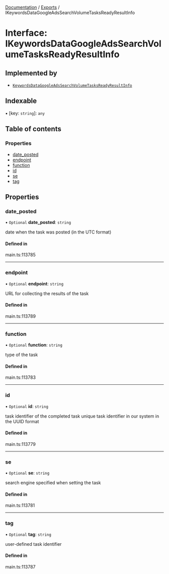 [Documentation](../README.md) / [Exports](../modules.md) / IKeywordsDataGoogleAdsSearchVolumeTasksReadyResultInfo

# Interface: IKeywordsDataGoogleAdsSearchVolumeTasksReadyResultInfo

## Implemented by

- [`KeywordsDataGoogleAdsSearchVolumeTasksReadyResultInfo`](../classes/KeywordsDataGoogleAdsSearchVolumeTasksReadyResultInfo.md)

## Indexable

▪ [key: `string`]: `any`

## Table of contents

### Properties

- [date\_posted](IKeywordsDataGoogleAdsSearchVolumeTasksReadyResultInfo.md#date_posted)
- [endpoint](IKeywordsDataGoogleAdsSearchVolumeTasksReadyResultInfo.md#endpoint)
- [function](IKeywordsDataGoogleAdsSearchVolumeTasksReadyResultInfo.md#function)
- [id](IKeywordsDataGoogleAdsSearchVolumeTasksReadyResultInfo.md#id)
- [se](IKeywordsDataGoogleAdsSearchVolumeTasksReadyResultInfo.md#se)
- [tag](IKeywordsDataGoogleAdsSearchVolumeTasksReadyResultInfo.md#tag)

## Properties

### date\_posted

• `Optional` **date\_posted**: `string`

date when the task was posted (in the UTC format)

#### Defined in

main.ts:113785

___

### endpoint

• `Optional` **endpoint**: `string`

URL for collecting the results of the task

#### Defined in

main.ts:113789

___

### function

• `Optional` **function**: `string`

type of the task

#### Defined in

main.ts:113783

___

### id

• `Optional` **id**: `string`

task identifier of the completed task
unique task identifier in our system in the UUID format

#### Defined in

main.ts:113779

___

### se

• `Optional` **se**: `string`

search engine specified when setting the task

#### Defined in

main.ts:113781

___

### tag

• `Optional` **tag**: `string`

user-defined task identifier

#### Defined in

main.ts:113787
